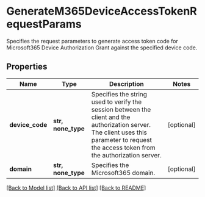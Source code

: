 # GenerateM365DeviceAccessTokenRequestParams

Specifies the request parameters to generate access token code for Microsoft365 Device Authorization Grant against the specified device code.

## Properties
Name | Type | Description | Notes
------------ | ------------- | ------------- | -------------
**device_code** | **str, none_type** | Specifies the string used to verify the session between the client and the authorization server. The client uses this parameter to request the access token from the authorization server. | [optional] 
**domain** | **str, none_type** | Specifies the Microsoft365 domain. | [optional] 

[[Back to Model list]](../README.md#documentation-for-models) [[Back to API list]](../README.md#documentation-for-api-endpoints) [[Back to README]](../README.md)


